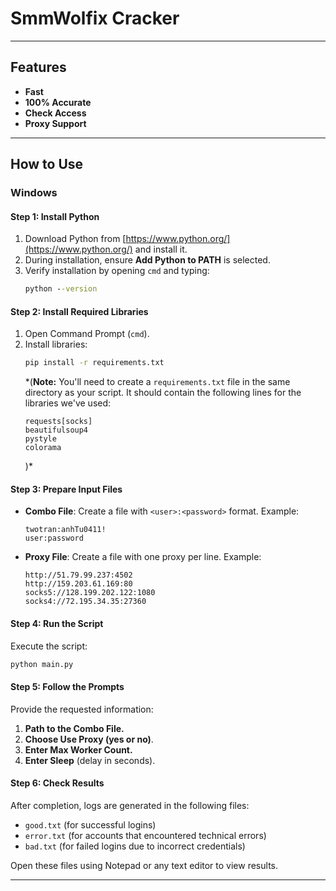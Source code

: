 # SmmWolfix Cracker 

-----

## Features

  - **Fast**
  - **100% Accurate**
  - **Check Access**
  - **Proxy Support**

-----

## How to Use

### Windows

#### Step 1: Install Python

1.  Download Python from [https://www.python.org/](https://www.python.org/) and install it.
2.  During installation, ensure **Add Python to PATH** is selected.
3.  Verify installation by opening `cmd` and typing:
    ```cmd
    python --version
    ```

#### Step 2: Install Required Libraries

1.  Open Command Prompt (`cmd`).
2.  Install libraries:
    ```cmd
    pip install -r requirements.txt
    ```
    \*(**Note:** You'll need to create a `requirements.txt` file in the same directory as your script. It should contain the following lines for the libraries we've used:
    ```
    requests[socks]
    beautifulsoup4
    pystyle
    colorama
    ```
    )\*

#### Step 3: Prepare Input Files

  - **Combo File**: Create a file with `<user>:<password>` format. Example:
    ```
    twotran:anhTu0411!
    user:password
    ```
  - **Proxy File**: Create a file with one proxy per line. Example:
    ```
    http://51.79.99.237:4502
    http://159.203.61.169:80
    socks5://128.199.202.122:1080
    socks4://72.195.34.35:27360
    ```

#### Step 4: Run the Script

Execute the script:

```cmd
python main.py
```

#### Step 5: Follow the Prompts

Provide the requested information:

1.  **Path to the Combo File.**
2.  **Choose Use Proxy (yes or no)**.
3.  **Enter Max Worker Count.**
4.  **Enter Sleep** (delay in seconds).

#### Step 6: Check Results

After completion, logs are generated in the following files:

  - `good.txt` (for successful logins)
  - `error.txt` (for accounts that encountered technical errors)
  - `bad.txt` (for failed logins due to incorrect credentials)

Open these files using Notepad or any text editor to view results.

-----
